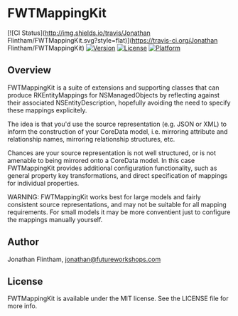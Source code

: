 # FWTMappingKit

[![CI Status](http://img.shields.io/travis/Jonathan Flintham/FWTMappingKit.svg?style=flat)](https://travis-ci.org/Jonathan Flintham/FWTMappingKit)
[![Version](https://img.shields.io/cocoapods/v/FWTMappingKit.svg?style=flat)](http://cocoadocs.org/docsets/FWTMappingKit)
[![License](https://img.shields.io/cocoapods/l/FWTMappingKit.svg?style=flat)](http://cocoadocs.org/docsets/FWTMappingKit)
[![Platform](https://img.shields.io/cocoapods/p/FWTMappingKit.svg?style=flat)](http://cocoadocs.org/docsets/FWTMappingKit)

## Overview

FWTMappingKit is a suite of extensions and supporting classes that can produce RKEntityMappings for NSManagedObjects by reflecting against their associated NSEntityDescription, hopefully avoiding the need to specify these mappings explicitely.

The idea is that you'd use the source representation (e.g. JSON or XML) to inform the construction of your CoreData model, i.e. mirroring attribute and relationship names, mirroring relationship structures, etc.

Chances are your source representation is not well structured, or is not amenable to being mirrored onto a CoreData model. In this case FWTMappingKit provides additional configuration functionality, such as general property key transformations, and direct specification of mappings for individual properties.

WARNING: FWTMappingKit works best for large models and fairly consistent source representations, and may not be suitable for all mapping requirements. For small models it may be more conventient just to configure the mappings manually yourself.

## Author

Jonathan Flintham, jonathan@futureworkshops.com

## License

FWTMappingKit is available under the MIT license. See the LICENSE file for more info.

